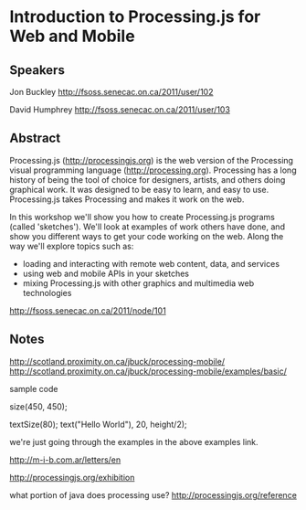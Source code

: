 Introduction to Processing.js for Web and Mobile
==============================================

Speakers
---
Jon Buckley
http://fsoss.senecac.on.ca/2011/user/102

David Humphrey
http://fsoss.senecac.on.ca/2011/user/103

Abstract
---
Processing.js (http://processingjs.org) is the web version of the Processing visual programming language (http://processing.org). Processing has a long history of being the tool of choice for designers, artists, and others doing graphical work. It was designed to be easy to learn, and easy to use. Processing.js takes Processing and makes it work on the web.

In this workshop we'll show you how to create Processing.js programs (called 'sketches'). We'll look at examples of work others have done, and show you different ways to get your code working on the web. Along the way we'll explore topics such as:

* loading and interacting with remote web content, data, and services
* using web and mobile APIs in your sketches
* mixing Processing.js with other graphics and multimedia web technologies

http://fsoss.senecac.on.ca/2011/node/101

Notes
---
http://scotland.proximity.on.ca/jbuck/processing-mobile/
http://scotland.proximity.on.ca/jbuck/processing-mobile/examples/basic/

sample code

size(450, 450);

textSize(80);
text("Hello World"), 20, height/2);

we're just going through the examples in the above examples link.

http://m-i-b.com.ar/letters/en

http://processingjs.org/exhibition

what portion of java does processing use?
http://processingjs.org/reference



